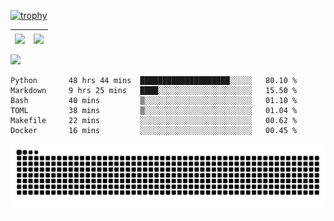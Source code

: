 [![trophy](https://github-profile-trophy.vercel.app/?username=ocss884&column=7)](https://github.com/ocss884)

| <img align="center" src="https://github-readme-stats.vercel.app/api?username=ocss884&show_icons=true&hide_border=true" /> | <img align="center" src="https://github-readme-streak-stats.herokuapp.com?user=ocss884&hide_border=true&date_format=M%20j%5B%2C%20Y%5D&ring=7EDDCF&fire=7EDDCF" /> |
| ------------------------------------------------------------ | ------------------------------------------------------------ |

![](https://komarev.com/ghpvc/?username=ocss884&color=brightgreen)

<!--START_SECTION:waka-->

```text
Python       48 hrs 44 mins  ████████████████████░░░░░   80.10 %
Markdown     9 hrs 25 mins   ████░░░░░░░░░░░░░░░░░░░░░   15.50 %
Bash         40 mins         ▒░░░░░░░░░░░░░░░░░░░░░░░░   01.10 %
TOML         38 mins         ▒░░░░░░░░░░░░░░░░░░░░░░░░   01.04 %
Makefile     22 mins         ░░░░░░░░░░░░░░░░░░░░░░░░░   00.62 %
Docker       16 mins         ░░░░░░░░░░░░░░░░░░░░░░░░░   00.45 %
```

<!--END_SECTION:waka-->

<p align="center">
   <img src="https://github.com/ocss884/ocss884/blob/output/github-snake.svg" alt="snake">
</p>
